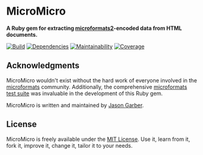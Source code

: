 # MicroMicro

**A Ruby gem for extracting [microformats2](http://microformats.org/wiki/microformats2)-encoded data from HTML documents.**

[![Build](https://img.shields.io/travis/com/jgarber623/micromicro/master.svg?style=for-the-badge)](https://travis-ci.com/jgarber623/micromicro)
[![Dependencies](https://img.shields.io/depfu/jgarber623/micromicro.svg?style=for-the-badge)](https://depfu.com/github/jgarber623/micromicro)
[![Maintainability](https://img.shields.io/codeclimate/maintainability/jgarber623/micromicro.svg?style=for-the-badge)](https://codeclimate.com/github/jgarber623/micromicro)
[![Coverage](https://img.shields.io/codeclimate/c/jgarber623/micromicro.svg?style=for-the-badge)](https://codeclimate.com/github/jgarber623/micromicro/code)

## Acknowledgments

MicroMicro wouldn't exist without the hard work of everyone involved in the [microformats](http://microformats.org) community. Additionally, the comprehensive [microformats test suite](https://github.com/microformats/tests) was invaluable in the development of this Ruby gem.

MicroMicro is written and maintained by [Jason Garber](https://sixtwothree.org).

## License

MicroMicro is freely available under the [MIT License](https://opensource.org/licenses/MIT). Use it, learn from it, fork it, improve it, change it, tailor it to your needs.
